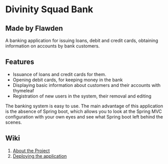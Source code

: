 # Divinity Squad Bank
## Made by Flawden

A banking application for issuing loans, debit and credit cards, obtaining information on accounts by bank customers.

## Features 

- Issuance of loans and credit cards for them.
- Opening debit cards, for keeping money in the bank
- Displaying basic information about customers and their accounts with thymeleaf
- Registration of new users in the system, their removal and editing

The banking system is easy to use. The main advantage of this application is the absence of Spring boot, which allows you to look at the Spring MVC configuration with your own eyes and see what Spring boot left behind the scenes.

## Wiki

1) [About the Project](https://github.com/Flawden/Divinity-Squad-Bank/wiki)
2) [Deploying the application](https://github.com/Flawden/Divinity-Squad-Bank/wiki/Deploying-the-application)

